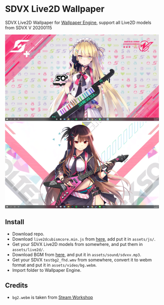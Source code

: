 # SDVX Live2D Wallpaper
SDVX Live2D Wallpaper for [Wallpaper Engine](https://store.steampowered.com/app/431960/Wallpaper_Engine/), support all Live2D models from SDVX V 20200115  
  
![screenshot1](screenshot1.jpg)
![screenshot2](screenshot2.png)

## Install
- Download repo.
- Download `live2dcubismcore.min.js` from [here](https://www.live2d.com/download/cubism-sdk/download-web/), add put it in `assets/js/`.
- Get your SDVX Live2D models from somewhere, and put them in `assets/live2d/`.
- Download BGM from [here](https://www.youtube.com/watch?v=tBd_QlnYwNg), and put it in `assets/sound/sdvxv.mp3`.
- Get your SDVX `testbg2_fhd.wmv` from somewhere, convert it to webm format and put it in `assets/video/bg.webm`.
- Import folder to Wallpaper Engine. 

## Credits
- `bg2.webm` is taken from [Steam Workshop](https://steamcommunity.com/sharedfiles/filedetails/?id=1940540424)
